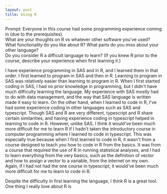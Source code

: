 ```yaml
---
layout: post
title: Using R
---
```


Prompt: 
Everyone in this course had some programming experience coming in (due to the prerequisites).  
What are your thoughts on R vs whatever other software you've used?  
What functionality do you like about R?  What parts do you miss about your other language?  
Do you consider R a difficult language to learn? (If you knew R prior to the course, describe your experience when first learning it.)  

I have experience programming in SAS and in R, and I learned them in that order. I first learned to program in SAS and then in R. Learning to program in SAS was relatively easier than learning to program in R. When I first started coding in SAS, I had no prior knowledge in programming, but I didn't have much difficulty learning the language. My experience with SAS mostly had to do with data management, and the way that SAS language is written made it easy to learn. On the other hand, when I learned to code in R, I've had some experience coding in other languages such as SAS and typescript. Though SAS and R are very different, typescript and R share certain similarities, and having experience coding in typescript helped in learning to code in R. However, unlike SAS, I think it would've been much more difficult for me to learn R if I hadn't taken the introductory course in computer programming where I learned to code in typescript. This was especially true because when I first learned to code in R, it wasn't from a course designed to teach you how to code in R from the basics. It was from a course that required the use of R in running statistical analyses, and I had to learn everything from the very basics, such as the definition of vector and how to assign a vector to a variable, from the internet on my own. Again, if I had not had the one course in typescript, it would've been much more difficult for me to learn to code in R.

Despite the difficulty in first learning the language, I think R is a great tool. One thing I really love about R is 

